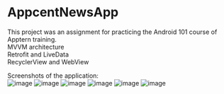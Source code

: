 # AppcentNewsApp

This project was an assignment for practicing the Android 101 course of Apptern training.<br>
MVVM architecture<br>
Retrofit and LiveData<br>
RecyclerView and WebView<br>


Screenshots of the application:<br>
![image](https://github.com/Bhostie/AppcentNewsApp/assets/88517411/117dd676-99f6-47d7-a1ac-00f4b8364c5e)
![image](https://github.com/Bhostie/AppcentNewsApp/assets/88517411/52320af9-55e6-493a-b52e-43bb8b77c707)
![image](https://github.com/Bhostie/AppcentNewsApp/assets/88517411/c76add2a-9e4f-4ff7-8857-25e358b3ebea)
![image](https://github.com/Bhostie/AppcentNewsApp/assets/88517411/60897e21-d85c-402c-8172-6c53fddba7e5)
![image](https://github.com/Bhostie/AppcentNewsApp/assets/88517411/f3938720-11c2-4d35-b404-cdbbe1fb4f3a)
![image](https://github.com/Bhostie/AppcentNewsApp/assets/88517411/efbf1620-daf2-439b-afdd-c280f33f57bd)




